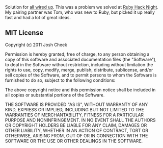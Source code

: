 Solution for [all wired up][awu]. This was a problem we solved at [Ruby Hack Night][rhn]. My pairing partner was Tom, who was new to Ruby, but picked it up really fast and had a lot of great ideas.

[awu]:    http://puzzlenode.com/puzzles/18/comments
[rhn]:    http://www.meetup.com/ChicagoRuby/events/26878281/



MIT License
-----------

Copyright (c) 2011 Josh Cheek

Permission is hereby granted, free of charge, to any person obtaining a copy of this software and associated documentation files (the "Software"), to deal in the Software without restriction, including without limitation the rights to use, copy, modify, merge, publish, distribute, sublicense, and/or sell copies of the Software, and to permit persons to whom the Software is furnished to do so, subject to the following conditions:

The above copyright notice and this permission notice shall be included in all copies or substantial portions of the Software.

THE SOFTWARE IS PROVIDED "AS IS", WITHOUT WARRANTY OF ANY KIND, EXPRESS OR IMPLIED, INCLUDING BUT NOT LIMITED TO THE WARRANTIES OF MERCHANTABILITY, FITNESS FOR A PARTICULAR PURPOSE AND NONINFRINGEMENT. IN NO EVENT SHALL THE AUTHORS OR COPYRIGHT HOLDERS BE LIABLE FOR ANY CLAIM, DAMAGES OR OTHER LIABILITY, WHETHER IN AN ACTION OF CONTRACT, TORT OR OTHERWISE, ARISING FROM, OUT OF OR IN CONNECTION WITH THE SOFTWARE OR THE USE OR OTHER DEALINGS IN THE SOFTWARE.


